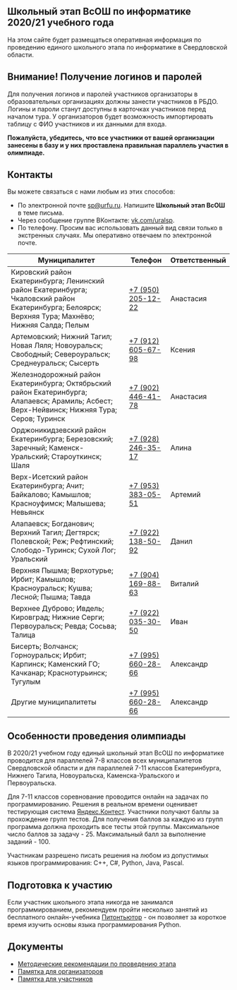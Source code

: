 ## Школьный этап ВсОШ по информатике 2020/21 учебного года

На этом сайте будет размещаться оперативная информация по проведению единого школьного этапа по информатике в Свердловской области.

## Внимание! Получение логинов и паролей

Для получения логинов и паролей участников организаторы в образовательных организациях должны занести участников в РБДО. Логины и пароли станут
доступны в карточках участников перед началом тура. У организаторов будет возможность импортировать таблицу с ФИО участников и их данными для входа.

**Пожалуйста, убедитесь, что все участники от вашей организации занесены в базу и у них проставлена правильная параллель участия в олимпиаде.**

## Контакты

Вы можете связаться с нами любым из этих способов:

- По электронной почте [sp@urfu.ru](mailto:sp@urfu.ru). Напишите **Школьный этап ВсОШ** в теме письма.
- Через сообщение группе ВКонтакте: [vk.com/uralsp](vk.com/uralsp).
- По телефону. Просим вас использовать данный вид связи только в экстренных случаях. Мы оперативно отвечаем по электронной почте.

| Муниципалитет | Телефон | Ответственный |
| --- | --- | --- |
| Кировский район Екатеринбурга; Ленинский район Екатеринбурга; Чкаловский район Екатеринбурга; Белоярск; Верхняя Тура; Махнёво; Нижняя Салда; Пелым | [+7 (950) 205-12-22](tel:+79502051222) | Анастасия |
| Артемовский; Нижний Тагил; Новая Ляля; Новоуральск; Свободный; Североуральск; Среднеуральск; Сысерть | [+7 (912) 605-67-98](tel:+79126056798) | Ксения |
| Железнодорожный район Екатеринбурга; Октябрьский район Екатеринбурга; Алапаевск; Арамиль; Асбест; Верх-Нейвинск; Нижняя Тура; Серов; Туринск  | [+7 (902) 446-41-78](tel:+79024464178) | Анастасия |
| Орджоникидзевский район Екатеринбурга; Березовский; Заречный; Каменск-Уральский; Староуткинск; Шаля | [+7 (928) 246-35-17](tel:+79282463517) | Алина |
| Верх-Исетский район Екатеринбурга; Ачит; Байкалово; Камышлов; Красноуфимск; Малышева; Невьянск | [+7 (953) 383-05-51](tel:+79533830551) | Артемий |
| Алапаевск; Богданович; Верхний Тагил; Дегтярск; Полевской; Реж; Рефтинский; Слободо-Туринск; Сухой Лог; Уральский | [+7 (922) 138-50-92](tel:+79221385092) | Данил |
| Верхняя Пышма; Верхотурье; Ирбит; Камышлов; Красноуральск; Кушва; Лесной; Пышма; Тавда | [+7 (904) 169-88-63](tel:+79041698863) | Виталий |
| Верхнее Дуброво; Ивдель; Кировград; Нижние Серги; Первоуральск; Ревда; Сосьва; Талица | [+7 (922) 035-30-50](tel:+79220353050) | Иван |
| Бисерть; Волчанск; Горноуральск; Ирбит; Карпинск; Каменский ГО; Качканар; Краснотурьинск; Тугулым | [+7 (995) 660-28-66](tel:+79956602866) | Александр |
| Другие муниципалитеты | [+7 (995) 660-28-66](tel:+79956602866) | Александр |

## Особенности проведения олимпиады

В 2020/21 учебном году единый школьный этап ВсОШ по информатике проводится для параллелей 7-8 классов всех муниципалитетов Свердловской области и для параллелей 7-11 классов Екатеринбурга, Нижнего Тагила, Новоуральска, Каменска-Уральского и Первоуральска.

Для 7-11 классов соревнование проводится онлайн на задачах по программированию. Решения в реальном времени оценивает тестирующая система [Яндекс.Контест](https://contest.yandex.ru). Участники получают баллы за прохождение групп тестов. Для получения баллов за каждую из групп программа должна проходить все тесты этой группы. Максимальное число баллов за задачу - 25. Максимальный балл за выполнение заданий - 100.

Участникам разрешено писать решения на любом из допустимых языков программирования: C++, C#, Python, Java, Pascal.

## Подготовка к участию

Если участник школьного этапа никогда не занимался программированием, рекомендуем пройти несколько занятий из бесплатного онлайн-учебника [Питонтьютор](https://pythontutor.ru) - он позволяет за короткое время изучить основы языка программирования Python.

## Документы

* [Методические рекомендации по проведению этапа](https://github.com/alexbagirov/roi-svx-school-2020/raw/gh-pages/method_recommendations.pdf)
* [Памятка для организаторов](https://docs.google.com/document/d/1vz380WiW112YVmbTJjWZjO0B5OYD8QjJxCG4pkmCpcI/edit)
* [Памятка для участников](https://docs.google.com/document/d/1Wzfod84aU-GpVGUFJdvARhkQ8LLx-w5kMxOQhFxdhjI/edit)
